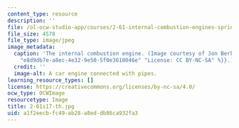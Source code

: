 ```yaml
---
content_type: resource
description: ''
file: /ol-ocw-studio-app/courses/2-61-internal-combustion-engines-spring-2017/a1f2eecbfc49ab28a8eddb86ca932fa3_2-61s17-th.jpg
file_size: 4578
file_type: image/jpeg
image_metadata:
  caption: 'The internal combustion engine. (Image courtesy of Jon Berkeley. {{% resource_link
    "e8d9db7e-a8ec-4e32-9e50-5f0e3618046e" "License: CC BY-NC-SA" %}}.)'
  credit: ''
  image-alt: A car engine connected with pipes.
learning_resource_types: []
license: https://creativecommons.org/licenses/by-nc-sa/4.0/
ocw_type: OCWImage
resourcetype: Image
title: 2-61s17-th.jpg
uid: a1f2eecb-fc49-ab28-a8ed-db86ca932fa3
---
```

